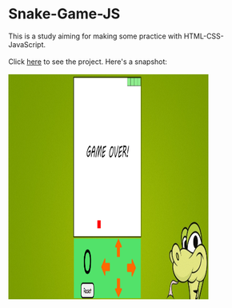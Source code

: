 # Snake-Game-JS
This is a study aiming for making some practice with HTML-CSS-JavaScript.  <br/><br/>
Click <a href="https://buraxta.github.io/Snake-Game-JS/" target="_blank">here</a> to see the project. Here's a snapshot:<br/><br/>
<img src="ss.png" width="400" height="450"/>
